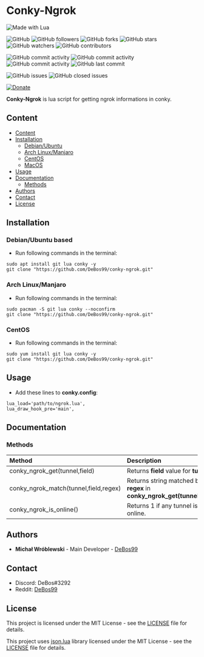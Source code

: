 # Conky-Ngrok

![Made with Lua](https://img.shields.io/badge/made%20with-lua-0.svg?color=cc2020&labelColor=ff3030&logo=lua&logoColor=white&style=for-the-badge)

![GitHub](https://img.shields.io/github/license/DeBos99/conky-ngrok.svg?color=2020cc&labelColor=5050ff&style=for-the-badge)
![GitHub followers](https://img.shields.io/github/followers/DeBos99.svg?color=2020cc&labelColor=5050ff&style=for-the-badge)
![GitHub forks](https://img.shields.io/github/forks/DeBos99/conky-ngrok.svg?color=2020cc&labelColor=5050ff&style=for-the-badge)
![GitHub stars](https://img.shields.io/github/stars/DeBos99/conky-ngrok.svg?color=2020cc&labelColor=5050ff&style=for-the-badge)
![GitHub watchers](https://img.shields.io/github/watchers/DeBos99/conky-ngrok.svg?color=2020cc&labelColor=5050ff&style=for-the-badge)
![GitHub contributors](https://img.shields.io/github/contributors/DeBos99/conky-ngrok.svg?color=2020cc&labelColor=5050ff&style=for-the-badge)

![GitHub commit activity](https://img.shields.io/github/commit-activity/w/DeBos99/conky-ngrok.svg?color=ffaa00&labelColor=ffaa30&style=for-the-badge)
![GitHub commit activity](https://img.shields.io/github/commit-activity/m/DeBos99/conky-ngrok.svg?color=ffaa00&labelColor=ffaa30&style=for-the-badge)
![GitHub commit activity](https://img.shields.io/github/commit-activity/y/DeBos99/conky-ngrok.svg?color=ffaa00&labelColor=ffaa30&style=for-the-badge)
![GitHub last commit](https://img.shields.io/github/last-commit/DeBos99/conky-ngrok.svg?color=ffaa00&labelColor=ffaa30&style=for-the-badge)

![GitHub issues](https://img.shields.io/github/issues-raw/DeBos99/conky-ngrok.svg?color=cc2020&labelColor=ff3030&style=for-the-badge)
![GitHub closed issues](https://img.shields.io/github/issues-closed-raw/DeBos99/conky-ngrok.svg?color=10aa10&labelColor=30ff30&style=for-the-badge)

[![Donate](https://www.paypalobjects.com/en_US/i/btn/btn_donateCC_LG.gif)](https://www.paypal.com/cgi-bin/webscr?cmd=_s-xclick&hosted_button_id=NH8JV53DSVDMY)

**Conky-Ngrok** is lua script for getting ngrok informations in conky.

## Content

- [Content](#content)
- [Installation](#installation)
  - [Debian/Ubuntu](#apt)
  - [Arch Linux/Manjaro](#pacman)
  - [CentOS](#yum)
  - [MacOS](#homebrew)
- [Usage](#usage)
- [Documentation](#documentation)
  - [Methods](#methods)
- [Authors](#authors)
- [Contact](#contact)
- [License](#license)

## Installation

### <a name="APT">Debian/Ubuntu based

* Run following commands in the terminal:
```
sudo apt install git lua conky -y
git clone "https://github.com/DeBos99/conky-ngrok.git"
```

### <a name="Pacman">Arch Linux/Manjaro

* Run following commands in the terminal:
```
sudo pacman -S git lua conky --noconfirm
git clone "https://github.com/DeBos99/conky-ngrok.git"
```

### <a name="YUM">CentOS

* Run following commands in the terminal:
```
sudo yum install git lua conky -y
git clone "https://github.com/DeBos99/conky-ngrok.git"
```

## Usage

* Add these lines to **conky.config**:
```
lua_load='path/to/ngrok.lua',
lua_draw_hook_pre='main',
```

## Documentation

### Methods

| Method                                | Description                                                               |
| :------------------------------------ | :------------------------------------------------------------------------ |
| conky_ngrok_get(tunnel,field)         | Returns **field** value for **tunnel**.                                   |
| conky_ngrok_match(tunnel,field,regex) | Returns string matched by **regex** in **conky_ngrok_get(tunnel,field)**. |
| conky_ngrok_is_online()               | Returns 1 if any tunnel is online.                                        |

## Authors

* **Michał Wróblewski** - Main Developer - [DeBos99](https://github.com/DeBos99)

## Contact

* Discord: DeBos#3292
* Reddit: [DeBos99](https://www.reddit.com/user/DeBos99)

## License

This project is licensed under the MIT License - see the [LICENSE](LICENSE) file for details.

This project uses [json.lua](https://github.com/rxi/json.lua) library licensed under the MIT License - see the [LICENSE](LICENSES/LICENSE.json.lua) file for details.

